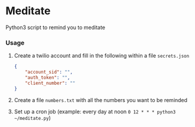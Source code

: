 # Meditate
Python3 script to remind you to meditate


### Usage
1. Create a twilio account and fill in the following within a file `secrets.json`
    ```json
    {
        "account_sid": "",
        "auth_token": "",
        "client_number": ""
    }
    ```

2. Create a file `numbers.txt` with all the numbers you want to be reminded
3. Set up a cron job (example: every day at noon `0 12 * * * python3 ~/meditate.py`)